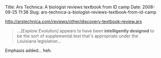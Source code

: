 Title: Ars Technica: A biologist reviews textbook from ID camp
Date: 2008-09-25 11:38
Slug: ars-technica-a-biologist-reviews-textbook-from-id-camp

http://arstechnica.com/reviews/other/discovery-textbook-review.ars  

> *...[Explore Evolution]* appears to have been **intelligently
> designed** to be the sort of supplemental text that's appropriate
> under the Louisiana legislation...
> </p>

Emphasis added... heh.

